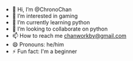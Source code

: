 - 👋 Hi, I’m @ChronoChan
- 👀 I’m interested in gaming
- 🌱 I’m currently learning python
- 💞️ I’m looking to collaborate on python
- 📫 How to reach me chanworkby@gmail.com
- 😄 Pronouns: he/him
- ⚡ Fun fact: I'm a beginner

<!---
ChronoChan/ChronoChan is a ✨ special ✨ repository because its `README.md` (this file) appears on your GitHub profile.
You can click the Preview link to take a look at your changes.
--->
